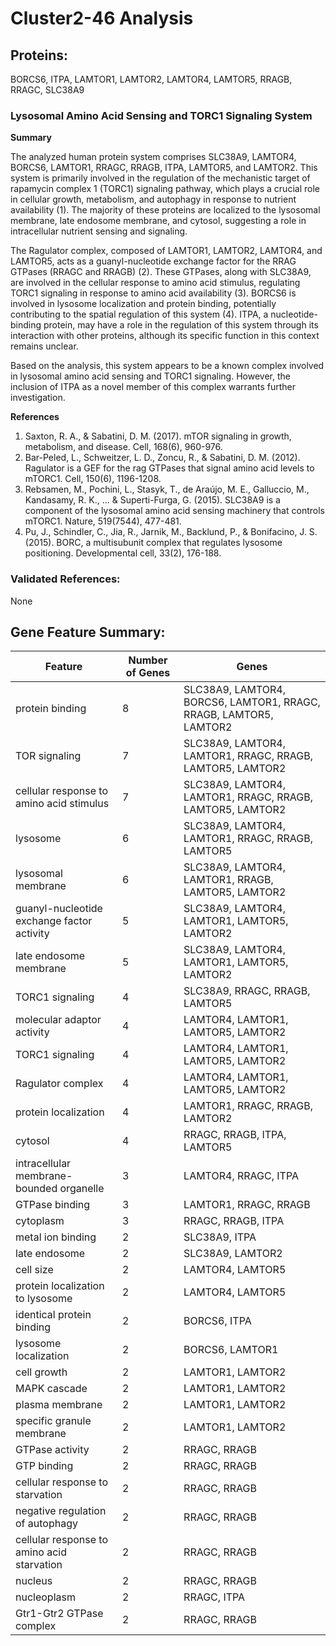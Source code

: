 # Cluster2-46 Analysis

## Proteins: 

BORCS6, ITPA, LAMTOR1, LAMTOR2, LAMTOR4, LAMTOR5, RRAGB, RRAGC, SLC38A9

### Lysosomal Amino Acid Sensing and TORC1 Signaling System

**Summary**

The analyzed human protein system comprises SLC38A9, LAMTOR4, BORCS6, LAMTOR1, RRAGC, RRAGB, ITPA, LAMTOR5, and LAMTOR2. This system is primarily involved in the regulation of the mechanistic target of rapamycin complex 1 (TORC1) signaling pathway, which plays a crucial role in cellular growth, metabolism, and autophagy in response to nutrient availability (1). The majority of these proteins are localized to the lysosomal membrane, late endosome membrane, and cytosol, suggesting a role in intracellular nutrient sensing and signaling.

The Ragulator complex, composed of LAMTOR1, LAMTOR2, LAMTOR4, and LAMTOR5, acts as a guanyl-nucleotide exchange factor for the RRAG GTPases (RRAGC and RRAGB) (2). These GTPases, along with SLC38A9, are involved in the cellular response to amino acid stimulus, regulating TORC1 signaling in response to amino acid availability (3). BORCS6 is involved in lysosome localization and protein binding, potentially contributing to the spatial regulation of this system (4). ITPA, a nucleotide-binding protein, may have a role in the regulation of this system through its interaction with other proteins, although its specific function in this context remains unclear.

Based on the analysis, this system appears to be a known complex involved in lysosomal amino acid sensing and TORC1 signaling. However, the inclusion of ITPA as a novel member of this complex warrants further investigation.

**References**

1. Saxton, R. A., & Sabatini, D. M. (2017). mTOR signaling in growth, metabolism, and disease. Cell, 168(6), 960-976.
2. Bar-Peled, L., Schweitzer, L. D., Zoncu, R., & Sabatini, D. M. (2012). Ragulator is a GEF for the rag GTPases that signal amino acid levels to mTORC1. Cell, 150(6), 1196-1208.
3. Rebsamen, M., Pochini, L., Stasyk, T., de Araújo, M. E., Galluccio, M., Kandasamy, R. K., ... & Superti-Furga, G. (2015). SLC38A9 is a component of the lysosomal amino acid sensing machinery that controls mTORC1. Nature, 519(7544), 477-481.
4. Pu, J., Schindler, C., Jia, R., Jarnik, M., Backlund, P., & Bonifacino, J. S. (2015). BORC, a multisubunit complex that regulates lysosome positioning. Developmental cell, 33(2), 176-188.

### Validated References: 

None





## Gene Feature Summary: 

| Feature | Number of Genes | Genes |
| --- | --- | --- |
| protein binding | 8 | SLC38A9, LAMTOR4, BORCS6, LAMTOR1, RRAGC, RRAGB, LAMTOR5, LAMTOR2 |
|  TOR signaling | 7 | SLC38A9, LAMTOR4, LAMTOR1, RRAGC, RRAGB, LAMTOR5, LAMTOR2 |
| cellular response to amino acid stimulus | 7 | SLC38A9, LAMTOR4, LAMTOR1, RRAGC, RRAGB, LAMTOR5, LAMTOR2 |
| lysosome | 6 | SLC38A9, LAMTOR4, LAMTOR1, RRAGC, RRAGB, LAMTOR5 |
| lysosomal membrane | 6 | SLC38A9, LAMTOR4, LAMTOR1, RRAGB, LAMTOR5, LAMTOR2 |
| guanyl-nucleotide exchange factor activity | 5 | SLC38A9, LAMTOR4, LAMTOR1, LAMTOR5, LAMTOR2 |
| late endosome membrane | 5 | SLC38A9, LAMTOR4, LAMTOR1, LAMTOR5, LAMTOR2 |
|  TORC1 signaling | 4 | SLC38A9, RRAGC, RRAGB, LAMTOR5 |
| molecular adaptor activity | 4 | LAMTOR4, LAMTOR1, LAMTOR5, LAMTOR2 |
| TORC1 signaling | 4 | LAMTOR4, LAMTOR1, LAMTOR5, LAMTOR2 |
| Ragulator complex | 4 | LAMTOR4, LAMTOR1, LAMTOR5, LAMTOR2 |
| protein localization | 4 | LAMTOR1, RRAGC, RRAGB, LAMTOR2 |
| cytosol | 4 | RRAGC, RRAGB, ITPA, LAMTOR5 |
| intracellular membrane-bounded organelle | 3 | LAMTOR4, RRAGC, ITPA |
| GTPase binding | 3 | LAMTOR1, RRAGC, RRAGB |
| cytoplasm | 3 | RRAGC, RRAGB, ITPA |
| metal ion binding | 2 | SLC38A9, ITPA |
| late endosome | 2 | SLC38A9, LAMTOR2 |
|  cell size | 2 | LAMTOR4, LAMTOR5 |
| protein localization to lysosome | 2 | LAMTOR4, LAMTOR5 |
| identical protein binding | 2 | BORCS6, ITPA |
| lysosome localization | 2 | BORCS6, LAMTOR1 |
|  cell growth | 2 | LAMTOR1, LAMTOR2 |
|  MAPK cascade | 2 | LAMTOR1, LAMTOR2 |
| plasma membrane | 2 | LAMTOR1, LAMTOR2 |
| specific granule membrane | 2 | LAMTOR1, LAMTOR2 |
| GTPase activity | 2 | RRAGC, RRAGB |
| GTP binding | 2 | RRAGC, RRAGB |
| cellular response to starvation | 2 | RRAGC, RRAGB |
| negative regulation of autophagy | 2 | RRAGC, RRAGB |
| cellular response to amino acid starvation | 2 | RRAGC, RRAGB |
| nucleus | 2 | RRAGC, RRAGB |
| nucleoplasm | 2 | RRAGC, ITPA |
| Gtr1-Gtr2 GTPase complex | 2 | RRAGC, RRAGB |

